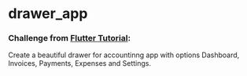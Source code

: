 # drawer_app

### Challenge from [Flutter Tutorial](https://flutter-tutorial.net/useful-widgets/drawer-in-flutter/):
Create a beautiful drawer for accountinng app with options Dashboard, Invoices, Payments, Expenses and Settings.
